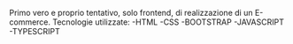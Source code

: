 Primo vero e proprio tentativo, solo frontend, di realizzazione di un E-commerce.
Tecnologie utilizzate:
-HTML
-CSS
-BOOTSTRAP
-JAVASCRIPT
-TYPESCRIPT